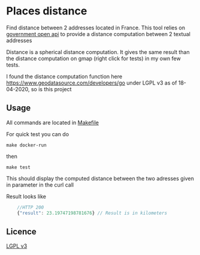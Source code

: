 # Places distance

Find distance between 2 addresses located in France. This tool relies on [government open api](https://geo.api.gouv.fr/adresse) to provide a distance computation between 2 textual addresses

Distance is a spherical distance computation. It gives the same result than the distance computation on gmap (right click for tests) in my own few tests.

I found the distance computation function here https://www.geodatasource.com/developers/go under LGPL v3 as of 18-04-2020, so is this project

## Usage

All commands are located in [Makefile](Makefile)

For quick test you can do

`make docker-run`

then

`make test`

This should display the computed distance between the two adresses given in parameter in the curl call

Result looks like

```javascript
    //HTTP 200
    {"result": 23.19747198781676} // Result is in kilometers
```

## Licence

[LGPL v3](LICENCE.md)
